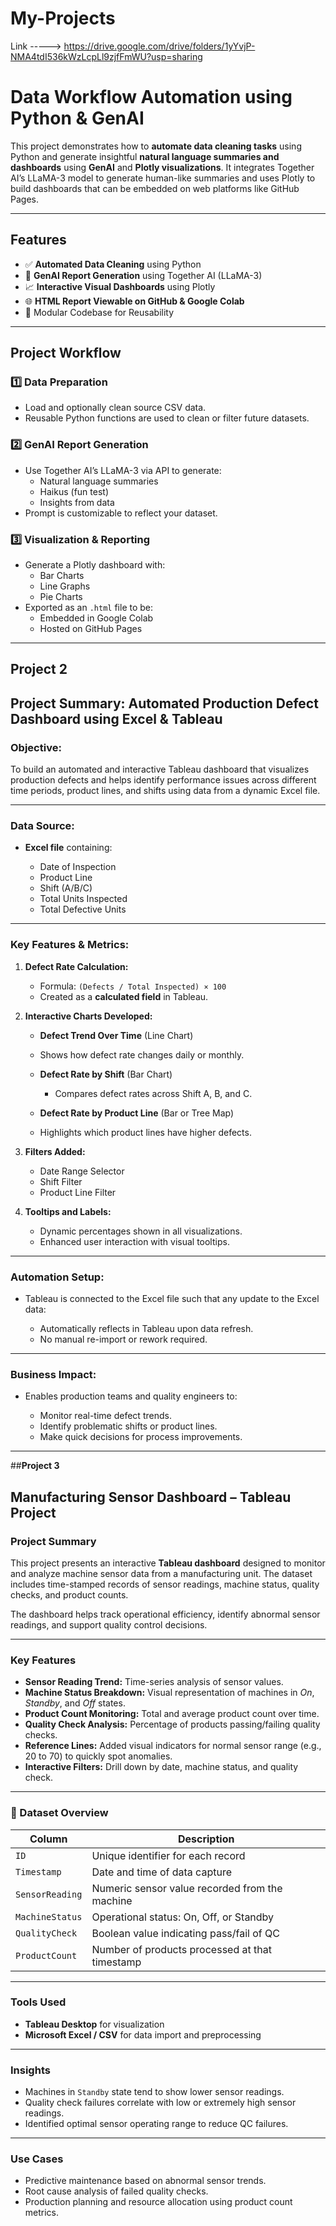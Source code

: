 # My-Projects
Link -----> https://drive.google.com/drive/folders/1yYvjP-NMA4tdI536kWzLcpLl9zjfFmWU?usp=sharing

# Data Workflow Automation using Python & GenAI

This project demonstrates how to **automate data cleaning tasks** using Python and generate insightful **natural language summaries and dashboards** using **GenAI** and **Plotly visualizations**. It integrates Together AI’s LLaMA-3 model to generate human-like summaries and uses Plotly to build dashboards that can be embedded on web platforms like GitHub Pages.

---

##  Features

- ✅ **Automated Data Cleaning** using Python
- 🤖 **GenAI Report Generation** using Together AI (LLaMA-3)
- 📈 **Interactive Visual Dashboards** using Plotly
- 🌐 **HTML Report Viewable on GitHub & Google Colab**
- 📂 Modular Codebase for Reusability

---

##  Project Workflow

### 1️⃣ Data Preparation
- Load and optionally clean source CSV data.
- Reusable Python functions are used to clean or filter future datasets.

### 2️⃣ GenAI Report Generation
- Use Together AI’s LLaMA-3 via API to generate:
  - Natural language summaries
  - Haikus (fun test)
  - Insights from data
- Prompt is customizable to reflect your dataset.

### 3️⃣ Visualization & Reporting
- Generate a Plotly dashboard with:
  - Bar Charts
  - Line Graphs
  - Pie Charts
- Exported as an `.html` file to be:
  - Embedded in Google Colab
  - Hosted on GitHub Pages
 
--------------------------------------------------------------

## **Project 2**


## **Project Summary: Automated Production Defect Dashboard using Excel & Tableau**

### **Objective:**

To build an automated and interactive Tableau dashboard that visualizes production defects and helps identify performance issues across different time periods, product lines, and shifts using data from a dynamic Excel file.

---

###  **Data Source:**

* **Excel file** containing:

  * Date of Inspection
  * Product Line
  * Shift (A/B/C)
  * Total Units Inspected
  * Total Defective Units

---

###  **Key Features & Metrics:**

1. **Defect Rate Calculation:**

   * Formula: `(Defects / Total Inspected) × 100`
   * Created as a **calculated field** in Tableau.

2. **Interactive Charts Developed:**

   *  **Defect Trend Over Time** (Line Chart)

     * Shows how defect rate changes daily or monthly.
   * **Defect Rate by Shift** (Bar Chart)

     * Compares defect rates across Shift A, B, and C.
   *  **Defect Rate by Product Line** (Bar or Tree Map)

     * Highlights which product lines have higher defects.

3. **Filters Added:**

   * Date Range Selector
   * Shift Filter
   * Product Line Filter

4. **Tooltips and Labels:**

   * Dynamic percentages shown in all visualizations.
   * Enhanced user interaction with visual tooltips.

---

### **Automation Setup:**

* Tableau is connected to the Excel file such that any update to the Excel data:

  * Automatically reflects in Tableau upon data refresh.
  * No manual re-import or rework required.

---

###  **Business Impact:**

* Enables production teams and quality engineers to:

  * Monitor real-time defect trends.
  * Identify problematic shifts or product lines.
  * Make quick decisions for process improvements.

--------------------------------------------------------------------------------------------------

##**Project 3**


##  Manufacturing Sensor Dashboard – Tableau Project

###  Project Summary

This project presents an interactive **Tableau dashboard** designed to monitor and analyze machine sensor data from a manufacturing unit. The dataset includes time-stamped records of sensor readings, machine status, quality checks, and product counts.

The dashboard helps track operational efficiency, identify abnormal sensor readings, and support quality control decisions.

---

###  Key Features

* **Sensor Reading Trend:** Time-series analysis of sensor values.
* **Machine Status Breakdown:** Visual representation of machines in *On*, *Standby*, and *Off* states.
* **Product Count Monitoring:** Total and average product count over time.
* **Quality Check Analysis:** Percentage of products passing/failing quality checks.
* **Reference Lines:** Added visual indicators for normal sensor range (e.g., 20 to 70) to quickly spot anomalies.
* **Interactive Filters:** Drill down by date, machine status, and quality check.

---

### 📁 Dataset Overview

| Column          | Description                                    |
| --------------- | ---------------------------------------------- |
| `ID`            | Unique identifier for each record              |
| `Timestamp`     | Date and time of data capture                  |
| `SensorReading` | Numeric sensor value recorded from the machine |
| `MachineStatus` | Operational status: On, Off, or Standby        |
| `QualityCheck`  | Boolean value indicating pass/fail of QC       |
| `ProductCount`  | Number of products processed at that timestamp |

---

###  Tools Used

* **Tableau Desktop** for visualization
* **Microsoft Excel / CSV** for data import and preprocessing

---

###  Insights

* Machines in `Standby` state tend to show lower sensor readings.
* Quality check failures correlate with low or extremely high sensor readings.
* Identified optimal sensor operating range to reduce QC failures.

---

###  Use Cases

* Predictive maintenance based on abnormal sensor trends.
* Root cause analysis of failed quality checks.
* Production planning and resource allocation using product count metrics.


